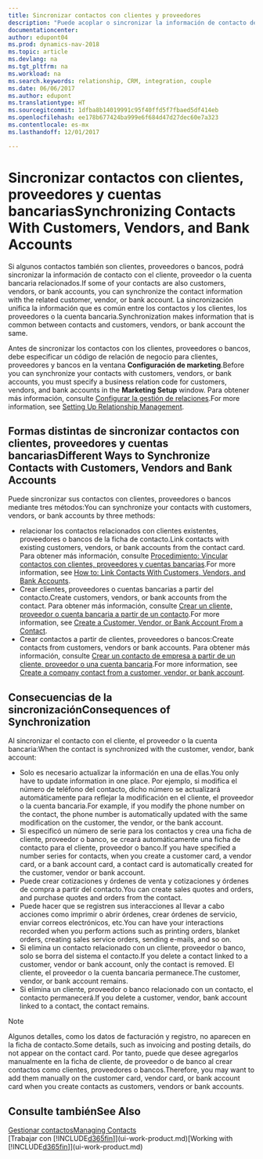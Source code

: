 ```yaml
---
title: Sincronizar contactos con clientes y proveedores
description: "Puede acoplar o sincronizar la información de contacto de los contactos que también son clientes, proveedores o cuentas bancarias, de modo que actualice únicamente la información en un solo lugar."
documentationcenter: 
author: edupont04
ms.prod: dynamics-nav-2018
ms.topic: article
ms.devlang: na
ms.tgt_pltfrm: na
ms.workload: na
ms.search.keywords: relationship, CRM, integration, couple
ms.date: 06/06/2017
ms.author: edupont
ms.translationtype: HT
ms.sourcegitcommit: 1dfba8b14019991c95f40ffd5f7fbaed5df414eb
ms.openlocfilehash: ee178b677424ba999e6f684d47d27dec60e7a323
ms.contentlocale: es-mx
ms.lasthandoff: 12/01/2017

---
```

# <a name="synchronizing-contacts-with-customers-vendors-and-bank-accounts"></a><span data-ttu-id="b6605-103">Sincronizar contactos con clientes, proveedores y cuentas bancarias</span><span class="sxs-lookup"><span data-stu-id="b6605-103">Synchronizing Contacts With Customers, Vendors, and Bank Accounts</span></span>
<span data-ttu-id="b6605-104">Si algunos contactos también son clientes, proveedores o bancos, podrá sincronizar la información de contacto con el cliente, proveedor o la cuenta bancaria relacionados.</span><span class="sxs-lookup"><span data-stu-id="b6605-104">If some of your contacts are also customers, vendors, or bank accounts, you can synchronize the contact information with the related customer, vendor, or bank account.</span></span> <span data-ttu-id="b6605-105">La sincronización unifica la información que es común entre los contactos y los clientes, los proveedores o la cuenta bancaria.</span><span class="sxs-lookup"><span data-stu-id="b6605-105">Synchronization makes information that is common between contacts and customers, vendors, or bank account the same.</span></span>  

<span data-ttu-id="b6605-106">Antes de sincronizar los contactos con los clientes, proveedores o bancos, debe especificar un código de relación de negocio para clientes, proveedores y bancos en la ventana **Configuración de marketing**.</span><span class="sxs-lookup"><span data-stu-id="b6605-106">Before you can synchronize your contacts with customers, vendors, or bank accounts, you must specify a business relation code for customers, vendors, and bank accounts in the **Marketing Setup** window.</span></span> <span data-ttu-id="b6605-107">Para obtener más información, consulte [Configurar la gestión de relaciones](marketing-setup-marketing.md).</span><span class="sxs-lookup"><span data-stu-id="b6605-107">For more information, see [Setting Up Relationship Management](marketing-setup-marketing.md).</span></span>

## <a name="different-ways-to-synchronize-contacts-with-customers-vendors-and-bank-accounts"></a><span data-ttu-id="b6605-108">Formas distintas de sincronizar contactos con clientes, proveedores y cuentas bancarias</span><span class="sxs-lookup"><span data-stu-id="b6605-108">Different Ways to Synchronize Contacts with Customers, Vendors and Bank Accounts</span></span>
<span data-ttu-id="b6605-109">Puede sincronizar sus contactos con clientes, proveedores o bancos mediante tres métodos:</span><span class="sxs-lookup"><span data-stu-id="b6605-109">You can synchronize your contacts with customers, vendors, or bank accounts by three methods:</span></span>

* <span data-ttu-id="b6605-110">relacionar los contactos relacionados con clientes existentes, proveedores o bancos de la ficha de contacto.</span><span class="sxs-lookup"><span data-stu-id="b6605-110">Link contacts with existing customers, vendors, or bank accounts from the contact card.</span></span> <span data-ttu-id="b6605-111">Para obtener más información, consulte [Procedimiento: Vincular contactos con clientes, proveedores y cuentas bancarias](marketing-how-link-contact.md).</span><span class="sxs-lookup"><span data-stu-id="b6605-111">For more information, see [How to: Link Contacts With Customers, Vendors, and Bank Accounts](marketing-how-link-contact.md).</span></span>
* <span data-ttu-id="b6605-112">Crear clientes, proveedores o cuentas bancarias a partir del contacto.</span><span class="sxs-lookup"><span data-stu-id="b6605-112">Create customers, vendors, or bank accounts from the contact.</span></span> <span data-ttu-id="b6605-113">Para obtener más información, consulte [Crear un cliente, proveedor o cuenta bancaria a partir de un contacto](marketing-how-create-contacts-new-customers-vendors-bank-accounts.md).</span><span class="sxs-lookup"><span data-stu-id="b6605-113">For more information, see [Create a Customer, Vendor, or Bank Account From a Contact](marketing-how-create-contacts-new-customers-vendors-bank-accounts.md).</span></span>
* <span data-ttu-id="b6605-114">Crear contactos a partir de clientes, proveedores o bancos:</span><span class="sxs-lookup"><span data-stu-id="b6605-114">Create contacts from customers, vendors or bank accounts.</span></span> <span data-ttu-id="b6605-115">Para obtener más información, consulte [Crear un contacto de empresa a partir de un cliente, proveedor o una cuenta bancaria](marketing-how-create-contact-companies.md).</span><span class="sxs-lookup"><span data-stu-id="b6605-115">For more information, see [Create a company contact from a customer, vendor, or bank account](marketing-how-create-contact-companies.md).</span></span>

## <a name="consequences-of-synchronization"></a><span data-ttu-id="b6605-116">Consecuencias de la sincronización</span><span class="sxs-lookup"><span data-stu-id="b6605-116">Consequences of Synchronization</span></span>
<span data-ttu-id="b6605-117">Al sincronizar el contacto con el cliente, el proveedor o la cuenta bancaria:</span><span class="sxs-lookup"><span data-stu-id="b6605-117">When the contact is synchronized with the customer, vendor, bank account:</span></span>

* <span data-ttu-id="b6605-118">Solo es necesario actualizar la información en una de ellas.</span><span class="sxs-lookup"><span data-stu-id="b6605-118">You only have to update information in one place.</span></span> <span data-ttu-id="b6605-119">Por ejemplo, si modifica el número de teléfono del contacto, dicho número se actualizará automáticamente para reflejar la modificación en el cliente, el proveedor o la cuenta bancaria.</span><span class="sxs-lookup"><span data-stu-id="b6605-119">For example, if you modify the phone number on the contact, the phone number is automatically updated with the same modification on the customer, the vendor, or the bank account.</span></span>
* <span data-ttu-id="b6605-120">Si especificó un número de serie para los contactos y crea una ficha de cliente, proveedor o banco, se creará automáticamente una ficha de contacto para el cliente, proveedor o banco.</span><span class="sxs-lookup"><span data-stu-id="b6605-120">If you have specified a number series for contacts, when you create a customer card, a vendor card, or a bank account card, a contact card is automatically created for the customer, vendor or bank account.</span></span>
* <span data-ttu-id="b6605-121">Puede crear cotizaciones y órdenes de venta y cotizaciones y órdenes de compra a partir del contacto.</span><span class="sxs-lookup"><span data-stu-id="b6605-121">You can create sales quotes and orders, and purchase quotes and orders from the contact.</span></span>
* <span data-ttu-id="b6605-122">Puede hacer que se registren sus interacciones al llevar a cabo acciones como imprimir o abrir órdenes, crear órdenes de servicio, enviar correos electrónicos, etc.</span><span class="sxs-lookup"><span data-stu-id="b6605-122">You can have your interactions recorded when you perform actions such as printing orders, blanket orders, creating sales service orders, sending e-mails, and so on.</span></span>
* <span data-ttu-id="b6605-123">Si elimina un contacto relacionado con un cliente, proveedor o banco, solo se borra del sistema el contacto.</span><span class="sxs-lookup"><span data-stu-id="b6605-123">If you delete a contact linked to a customer, vendor or bank account, only the contact is removed.</span></span> <span data-ttu-id="b6605-124">El cliente, el proveedor o la cuenta bancaria permanece.</span><span class="sxs-lookup"><span data-stu-id="b6605-124">The customer, vendor, or bank account remains.</span></span>
* <span data-ttu-id="b6605-125">Si elimina un cliente, proveedor o banco relacionado con un contacto, el contacto permanecerá.</span><span class="sxs-lookup"><span data-stu-id="b6605-125">If you delete a customer, vendor, bank account linked to a contact, the contact remains.</span></span>

> [!NOTE]  
>   <span data-ttu-id="b6605-126">Algunos detalles, como los datos de facturación y registro, no aparecen en la ficha de contacto.</span><span class="sxs-lookup"><span data-stu-id="b6605-126">Some details, such as invoicing and posting details, do not appear on the contact card.</span></span> <span data-ttu-id="b6605-127">Por tanto, puede que desee agregarlos manualmente en la ficha de cliente, de proveedor o de banco al crear contactos como clientes, proveedores o bancos.</span><span class="sxs-lookup"><span data-stu-id="b6605-127">Therefore, you may want to add them manually on the customer card, vendor card, or bank account card when you create contacts as customers, vendors or bank accounts.</span></span>

## <a name="see-also"></a><span data-ttu-id="b6605-128">Consulte también</span><span class="sxs-lookup"><span data-stu-id="b6605-128">See Also</span></span>
[<span data-ttu-id="b6605-129">Gestionar contactos</span><span class="sxs-lookup"><span data-stu-id="b6605-129">Managing Contacts</span></span>](marketing-contacts.md)  
<span data-ttu-id="b6605-130">[Trabajar con [!INCLUDE[d365fin](includes/d365fin_md.md)]](ui-work-product.md)</span><span class="sxs-lookup"><span data-stu-id="b6605-130">[Working with [!INCLUDE[d365fin](includes/d365fin_md.md)]](ui-work-product.md)</span></span>

